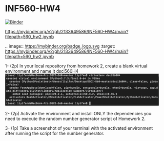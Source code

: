 # INF560-HW4


[![Binder](https://mybinder.org/badge_logo.svg)](https://mybinder.org/v2/gh/2133649586/INF560-HW4/main?filepath=560_hw2.ipynb)

https://mybinder.org/v2/gh/2133649586/INF560-HW4/main?filepath=560_hw2.ipynb

.. image:: https://mybinder.org/badge_logo.svg
 :target: https://mybinder.org/v2/gh/2133649586/INF560-HW4/main?filepath=560_hw2.ipynb

1- (2p) In your local repository from homework 2, create a blank virtual environment and name it dsci560H4 
![](https://github.com/2133649586/imag/blob/main/%E6%88%AA%E5%B1%8F2020-10-29%2013.02.14.png)

2- (2p) Activate the environment and install ONLY the dependencies you need to execute the random
number generator script of Homework 2.

3- (1p) Take a screenshot of your terminal with the activated environment after running the script for the number generator.







